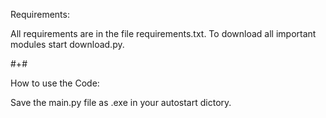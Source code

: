 Requirements:

All requirements are in the file requirements.txt.
To download all important modules start download.py.

#+#

How to use the Code:

Save the main.py file as .exe in your autostart dictory.
